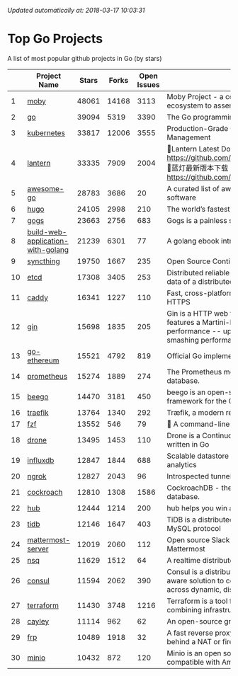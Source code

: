 *Updated automatically at: 2018-03-17 10:03:31* 
# Top Go Projects
A list of most popular github projects in Go (by stars)

|    | Project Name | Stars | Forks | Open Issues | Description |
| -- | ------------ | ----- | ----- | ----------- | ----------- |
| 1 | [moby](https://github.com/moby/moby) | 48061 | 14168 | 3113 | Moby Project - a collaborative project for the container ecosystem to assemble container-based systems |
| 2 | [go](https://github.com/golang/go) | 39094 | 5319 | 3390 | The Go programming language |
| 3 | [kubernetes](https://github.com/kubernetes/kubernetes) | 33817 | 12006 | 3555 | Production-Grade Container Scheduling and Management |
| 4 | [lantern](https://github.com/getlantern/lantern) | 33335 | 7909 | 2004 | 🔴Lantern Latest Download https://github.com/getlantern/lantern/releases/tag/latest 🔴蓝灯最新版本下载 https://github.com/getlantern/forum/issues/833 🔴  |
| 5 | [awesome-go](https://github.com/avelino/awesome-go) | 28783 | 3686 | 20 | A curated list of awesome Go frameworks, libraries and software |
| 6 | [hugo](https://github.com/gohugoio/hugo) | 24105 | 2998 | 210 | The world’s fastest framework for building websites. |
| 7 | [gogs](https://github.com/gogits/gogs) | 23663 | 2756 | 683 | Gogs is a painless self-hosted Git service. |
| 8 | [build-web-application-with-golang](https://github.com/astaxie/build-web-application-with-golang) | 21239 | 6301 | 77 | A golang ebook intro how to build a web with golang |
| 9 | [syncthing](https://github.com/syncthing/syncthing) | 19750 | 1667 | 235 | Open Source Continuous File Synchronization |
| 10 | [etcd](https://github.com/coreos/etcd) | 17308 | 3405 | 253 | Distributed reliable key-value store for the most critical data of a distributed system |
| 11 | [caddy](https://github.com/mholt/caddy) | 16341 | 1227 | 110 | Fast, cross-platform HTTP/2 web server with automatic HTTPS |
| 12 | [gin](https://github.com/gin-gonic/gin) | 15698 | 1835 | 205 | Gin is a HTTP web framework written in Go (Golang). It features a Martini-like API with much better performance -- up to 40 times faster. If you need smashing performance, get yourself some Gin. |
| 13 | [go-ethereum](https://github.com/ethereum/go-ethereum) | 15521 | 4792 | 819 | Official Go implementation of the Ethereum protocol |
| 14 | [prometheus](https://github.com/prometheus/prometheus) | 15274 | 1889 | 274 | The Prometheus monitoring system and time series database. |
| 15 | [beego](https://github.com/astaxie/beego) | 14470 | 3181 | 450 | beego is an open-source, high-performance web framework for the Go programming language. |
| 16 | [traefik](https://github.com/containous/traefik) | 13764 | 1340 | 292 | Træfik, a modern reverse proxy |
| 17 | [fzf](https://github.com/junegunn/fzf) | 13552 | 546 | 79 | :cherry_blossom: A command-line fuzzy finder |
| 18 | [drone](https://github.com/drone/drone) | 13495 | 1453 | 110 | Drone is a Continuous Delivery platform built on Docker, written in Go |
| 19 | [influxdb](https://github.com/influxdata/influxdb) | 12847 | 1844 | 688 | Scalable datastore for metrics, events, and real-time analytics |
| 20 | [ngrok](https://github.com/inconshreveable/ngrok) | 12827 | 2043 | 96 | Introspected tunnels to localhost |
| 21 | [cockroach](https://github.com/cockroachdb/cockroach) | 12810 | 1308 | 1586 | CockroachDB - the open source, cloud-native SQL database. |
| 22 | [hub](https://github.com/github/hub) | 12444 | 1214 | 200 | hub helps you win at git. |
| 23 | [tidb](https://github.com/pingcap/tidb) | 12146 | 1647 | 403 | TiDB is a distributed HTAP database compatible with the MySQL protocol  |
| 24 | [mattermost-server](https://github.com/mattermost/mattermost-server) | 12019 | 2060 | 112 | Open source Slack-alternative in Golang and React - Mattermost |
| 25 | [nsq](https://github.com/nsqio/nsq) | 11629 | 1512 | 64 | A realtime distributed messaging platform |
| 26 | [consul](https://github.com/hashicorp/consul) | 11594 | 2062 | 390 | Consul is a distributed, highly available, and data center aware solution to connect and configure applications across dynamic, distributed infrastructure. |
| 27 | [terraform](https://github.com/hashicorp/terraform) | 11430 | 3748 | 1216 | Terraform is a tool for building, changing, and combining infrastructure safely and efficiently. |
| 28 | [cayley](https://github.com/cayleygraph/cayley) | 11114 | 962 | 62 | An open-source graph database |
| 29 | [frp](https://github.com/fatedier/frp) | 10489 | 1918 | 32 | A fast reverse proxy to help you expose a local server behind a NAT or firewall to the internet. |
| 30 | [minio](https://github.com/minio/minio) | 10432 | 872 | 120 | Minio is an open source object storage server compatible with Amazon S3 APIs |
